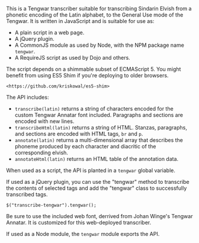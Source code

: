 
This is a Tengwar transcriber suitable for transcribing Sindarin
Elvish from a phonetic encoding of the Latin alphabet, to the General
Use mode of the Tengwar.  It is written in JavaScript and is suitable
for use as:

-   A plain script in a web page.
-   A jQuery plugin.
-   A CommonJS module as used by Node, with the NPM package name
    ``tengwar``.
-   A RequireJS script as used by Dojo and others.

The script depends on a shimmable subset of ECMAScript 5.  You might
benefit from using ES5 Shim if you're deploying to older browsers.

    <https://github.com/kriskowal/es5-shim>

The API includes:

-   ``transcribe(latin)`` returns a string of characters encoded for the
    custom Tengwar Annatar font included.  Paragraphs and sections are
    encoded with new lines.
-   ``transcribeHtml(latin)`` returns a string of HTML.  Stanzas,
    paragraphs, and sections are encoded with HTML tags, ``br`` and
    ``p``.
-   ``annotate(latin)`` returns a multi-dimensional array that describes
    the phoneme produced by each character and diacritic of the
    corresponding elvish.
-   ``annotateHtml(latin)`` returns an HTML table of the annotation
    data.

When used as a script, the API is planted in a ``tengwar`` global
variable.

If used as a jQuery plugin, you can use the "tengwar" method to
transcribe the contents of selected tags and add the "tengwar" class
to successfully transcribed tags.

    $("transcribe-tengwar").tengwar();

Be sure to use the included web font, derrived from Johan Winge's
Tengwar Annatar.  It is customized for this web-deployed transcriber.

If used as a Node module, the ``tengwar`` module exports the API.

